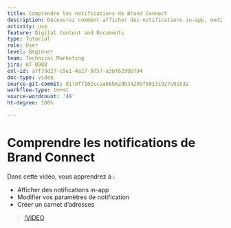 ```yaml
---
title: Comprendre les notifications de Brand Connect
description: Découvrez comment afficher des notifications in-app, modifier vos paramètres de notification et créer un carnet d’adresses dans Brand Connect de [!UICONTROL Workfront DAM].
activity: use
feature: Digital Content and Documents
type: Tutorial
role: User
level: Beginner
team: Technical Marketing
jira: KT-8988
exl-id: a7f79d27-c9e1-4a27-9757-a3bf6299b794
doc-type: video
source-git-commit: d17df7162ccaab6b62db34209f50131927c0a532
workflow-type: tm+mt
source-wordcount: '48'
ht-degree: 100%

---
```


# Comprendre les notifications de Brand Connect

Dans cette vidéo, vous apprendrez à :

* Afficher des notifications in-app
* Modifier vos paramètres de notification
* Créer un carnet d’adresses

>[!VIDEO](https://video.tv.adobe.com/v/335250/?quality=12&learn=on&enablevpops)

